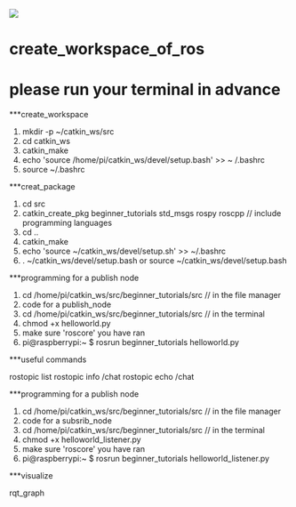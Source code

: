![](https://github.com/smiletoeveryone/create_workspace_of_ros/blob/master/ros_logo.png)

# create_workspace_of_ros

# please run your terminal in advance

***create_workspace

1. mkdir -p ~/catkin_ws/src
2. cd catkin_ws
3. catkin_make
4. echo 'source /home/pi/catkin_ws/devel/setup.bash' >> ~ /.bashrc
5. source ~/.bashrc

***creat_package

1. cd src
2. catkin_create_pkg beginner_tutorials std_msgs rospy roscpp // include programming languages
3. cd ..
4. catkin_make
5. echo 'source ~/catkin_ws/devel/setup.sh' >> ~/.bashrc
5. . ~/catkin_ws/devel/setup.bash or source ~/catkin_ws/devel/setup.bash

***programming for a publish node

1. cd /home/pi/catkin_ws/src/beginner_tutorials/src // in the file manager
2. code for a publish_node
3. cd /home/pi/catkin_ws/src/beginner_tutorials/src // in the terminal
4. chmod +x helloworld.py
5. make sure 'roscore' you have ran
6. pi@raspberrypi:~ $ rosrun beginner_tutorials helloworld.py

***useful commands

rostopic list
rostopic info /chat
rostopic echo /chat

***programming for a publish node

1. cd /home/pi/catkin_ws/src/beginner_tutorials/src // in the file manager
2. code for a subsrib_node
3. cd /home/pi/catkin_ws/src/beginner_tutorials/src // in the terminal
4. chmod +x helloworld_listener.py
5. make sure 'roscore' you have ran
6. pi@raspberrypi:~ $ rosrun beginner_tutorials helloworld_listener.py

***visualize

rqt_graph
